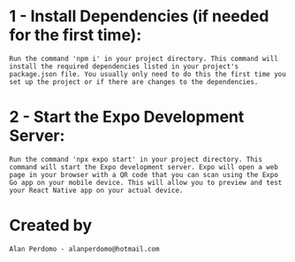 # 1 - Install Dependencies (if needed for the first time):
    Run the command 'npm i' in your project directory. This command will install the required dependencies listed in your project's package.json file. You usually only need to do this the first time you set up the project or if there are changes to the dependencies.

# 2 - Start the Expo Development Server:
    Run the command 'npx expo start' in your project directory. This command will start the Expo development server. Expo will open a web page in your browser with a QR code that you can scan using the Expo Go app on your mobile device. This will allow you to preview and test your React Native app on your actual device.

#  Created by 
    Alan Perdomo - alanperdomo@hotmail.com